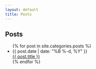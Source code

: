 ```yaml
---
layout: default
title: Posts
---
```


## Posts

<ul class="posts">
  {% for post in site.categories.posts %}
    <li>
      <div class="publish-date">
        <time datetime="{{ post.date | date: '%F' }}">{{ post.date | date: "%B %-d, %Y" }}</time>
      </div>
      <a href="{{ post.url }}">{{ post.title }}</a>
    </li>
  {% endfor %}
</ul>
